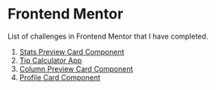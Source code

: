 # Frontend Mentor

List of challenges in Frontend Mentor that I have completed.

1. [Stats Preview Card Component](./1.%20Stats%20Preview%20Card%20Component)
2. [Tip Calculator App](./2.%20Tip%20Calculator%20App)
3. [Column Preview Card Component](./3%20column%20preview%20card%20component)
4. [Profile Card Component](./4.%20Profile%20Card%20Component)
